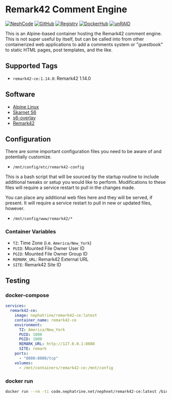 <!--
SPDX-FileCopyrightText: 2023-2025 Daniel Wolf <nephatrine@gmail.com>
SPDX-License-Identifier: ISC
-->

# Remark42 Comment Engine

[![NephCode](https://img.shields.io/static/v1?label=Git&message=NephCode&color=teal)](https://code.nephatrine.net/NephNET/docker-remark42-ce)
[![GitHub](https://img.shields.io/static/v1?label=Git&message=GitHub&color=teal)](https://github.com/nephatrine/docker-remark42-ce)
[![Registry](https://img.shields.io/static/v1?label=OCI&message=NephCode&color=blue)](https://code.nephatrine.net/NephNET/-/packages/container/remark42-ce/latest)
[![DockerHub](https://img.shields.io/static/v1?label=OCI&message=DockerHub&color=blue)](https://hub.docker.com/repository/docker/nephatrine/remark42-ce/general)
[![unRAID](https://img.shields.io/static/v1?label=unRAID&message=template&color=orange)](https://code.nephatrine.net/NephNET/unraid-containers)

This is an Alpine-based container hosting the Remark42 comment engine. This is
not super useful by itself, but can be called into from other containerized web
applications to add a comments system or "guestbook" to static HTML pages, post
templates, and the like.

## Supported Tags

- `remark42-ce:1.14.0`: Remark42 1.14.0

## Software

- [Alpine Linux](https://alpinelinux.org/)
- [Skarnet S6](https://skarnet.org/software/s6/)
- [s6-overlay](https://github.com/just-containers/s6-overlay)
- [Remark42](https://remark42.com/)

## Configuration

There are some important configuration files you need to be aware of and
potentially customize.

- `/mnt/config/etc/remark42-config`

This is a bash script that will be sourced by the startup routine to include
additional tweaks or setup you would like to perform. Modifications to these
files will require a service restart to pull in the changes made.

You can place any additional web files here and they will be served, if present.
It will require a service restart to pull in new or updated files, however.

- `/mnt/config/www/remark42/*`

### Container Variables

- `TZ`: Time Zone (i.e. `America/New_York`)
- `PUID`: Mounted File Owner User ID
- `PGID`: Mounted File Owner Group ID
- `REMARK_URL`: Remark42 External URL
- `SITE`: Remark42 Site ID

## Testing

### docker-compose

```yaml
services:
  remark42-ce:
    image: nephatrine/remark42-ce:latest
    container_name: remark42-ce
    environment:
      TZ: America/New_York
      PUID: 1000
      PGID: 1000
      REMARK_URL: http://127.0.0.1:8080
      SITE: remark
    ports:
      - "8080:8080/tcp"
    volumes:
      - /mnt/containers/remark42-ce:/mnt/config
```

### docker run

```bash
docker run --rm -ti code.nephatrine.net/nephnet/remark42-ce:latest /bin/bash
```
